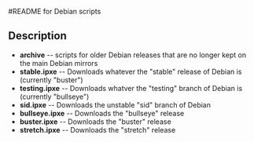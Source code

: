 #README for Debian scripts

## Description

* **archive**       -- scripts for older Debian releases that are no longer kept on the main Debian mirrors
* **stable.ipxe**   -- Downloads whatever the "stable" release of Debian is (currently "buster")
* **testing.ipxe**  -- Downloads whatver the "testing" branch of Debian is (currently "bullseye")
* **sid.ipxe**      -- Downloads the unstable "sid" branch of Debian
* **bullseye.ipxe** -- Downloads the "bullseye" release 
* **buster.ipxe**   -- Downloads the "buster" release
* **stretch.ipxe**  -- Downloads the "stretch" release
